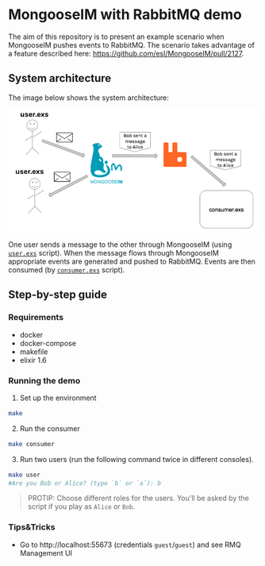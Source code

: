 # MongooseIM with RabbitMQ demo

The aim of this repository is to present an example scenario when MongooseIM
pushes events to RabbitMQ. The scenario takes advantage of a feature described
here: https://github.com/esl/MongooseIM/pull/2127.

## System architecture

The image below shows the system architecture:

![diagram](diagram.png)


One user sends a message to the other through MongooseIM (using
[`user.exs`](endpoints/lib/user.exs) script). When the message flows through
MongooseIM appropriate events are generated and pushed to RabbitMQ. Events are
then consumed (by [`consumer.exs`](endpoints/lib/consumer.exs) script).

## Step-by-step guide

### Requirements

* docker
* docker-compose
* makefile
* elixir 1.6

### Running the demo

1. Set up the environment

  ```bash
  make
  ```

2. Run the consumer

  ```bash
  make consumer
  ```

3. Run two users (run the following command twice in different consoles). 
  ```bash
  make user
  #Are you Bob or Alice? (type `b` or `a`): b
  ```
  
  > PROTIP: Choose different roles for the users. You'll be asked by the script if
  > you play as `Alice` or `Bob`.

### Tips&Tricks

* Go to http://localhost:55673 (credentials `guest`/`guest`) and see
RMQ Management UI
